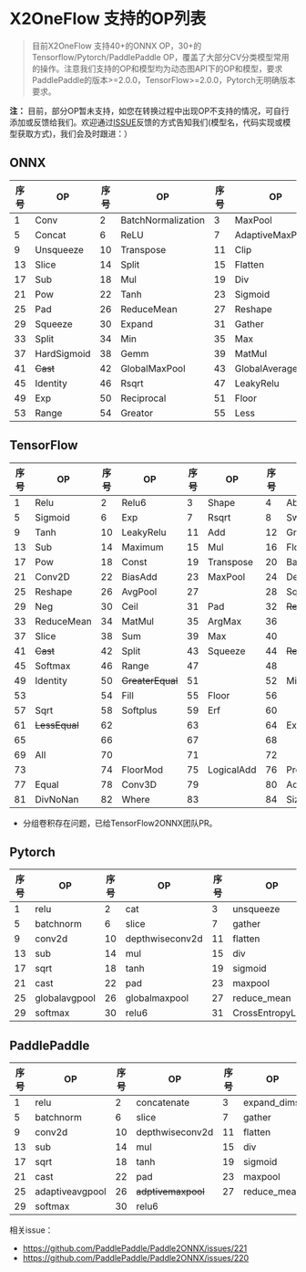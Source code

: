 # X2OneFlow 支持的OP列表

> 目前X2OneFlow 支持40+的ONNX OP，30+的Tensorflow/Pytorch/PaddlePaddle OP，覆盖了大部分CV分类模型常用的操作。注意我们支持的OP和模型均为动态图API下的OP和模型，要求PaddlePaddle的版本>=2.0.0，TensorFlow>=2.0.0，Pytorch无明确版本要求。

**注：** 目前，部分OP暂未支持，如您在转换过程中出现OP不支持的情况，可自行添加或反馈给我们。欢迎通过[ISSUE](https://github.com/Oneflow-Inc/oneflow_convert_tools/issues/new)反馈的方式告知我们(模型名，代码实现或模型获取方式)，我们会及时跟进：）



## ONNX

| 序号 | OP | 序号 | OP | 序号 | OP | 序号 | OP |
|------|------|------|------|------|------|------|------|
| 1  | Conv      | 2 |BatchNormalization| 3  |    MaxPool    | 4 | AveragePool|
| 5  | Concat    | 6 |   ReLU           | 7  |AdaptiveMaxPool| 8 | Softmax    |
| 9  | Unsqueeze | 10 | Transpose       | 11 | Clip          | 12 | Gather    |
| 13 | Slice     | 14 | Split           | 15 | Flatten       | 16 | Add       |
| 17 | Sub       | 18 | Mul             | 19 | Div           | 20 |Sqrt       |
| 21 |Pow        | 22 | Tanh            | 23 | Sigmoid       | 24 | Cast      |
| 25 | Pad       | 26 | ReduceMean     | 27 | Reshape        | 28 | AdaptiveAvgPool  |
|29 | Squeeze    | 30 | Expand          | 31 | Gather        | 32 | Slice   |
|33 | Split      | 34 | Min             | 35 | Max           | 36 | Constant |
|37 | HardSigmoid| 38 | Gemm            | 39 | MatMul        | 40 | Erf      |
|41 | ~~Cast~~   | 42 | GlobalMaxPool   | 43 | GlobalAveragePool |44|ReduceMax|
|45 | Identity   | 46 | Rsqrt           | 47 | LeakyRelu     | 48 | Abs       |
|49 | Exp        | 50 | Reciprocal      | 51 | Floor         | 52 | ArgMax    |
|53 | Range      | 54 | Greator         | 55 | Less          | 

## TensorFlow


| 序号 | OP | 序号 | OP | 序号 | OP | 序号 | OP |
|------|------|------|------|------|------|------|------|
| 1  | Relu             | 2  | Relu6          | 3  | Shape          | 4  | Abs                   |
| 5  | Sigmoid          | 6  | Exp            | 7  | Rsqrt          | 8  | Swish                 |
| 9  | Tanh             | 10 | LeakyRelu      | 11 | Add            | 12 | Greater               |
| 13 | Sub              | 14 | Maximum        | 15 | Mul            | 16 | FloorDiv              |
| 17 | Pow              | 18 | Const          | 19 | Transpose      | 20 | BatchNormalization    |
| 21 | Conv2D           | 22 | BiasAdd        | 23 | MaxPool        | 24 | DepthwiseConv2D       |
| 25 | Reshape          | 26 | AvgPool        | 27 |                | 28 | SquaredDifference     |
| 29 | Neg              | 30 | Ceil           | 31 | Pad            | 32 | ~~ResizeBilinear~~    |
| 33 | ReduceMean       | 34 | MatMul         | 35 | ArgMax         | 36 |                       |
| 37 | Slice            | 38 | Sum            | 39 | Max            | 40 |                       |
| 41 | ~~Cast~~         | 42 | Split          | 43 | Squeeze        | 44 | ~~ResizeNearestNeighbor~~ |
| 45 | Softmax          | 46 | Range          | 47 |                | 48 |                       |
| 49 | Identity         | 50 |~~GreaterEqual~~| 51 |                | 52 | Minimum               |
| 53 |                  | 54 | Fill           | 55 | Floor          | 56 |                       |
| 57 | Sqrt             | 58 | Softplus       | 59 | Erf            | 60 |                       |
| 61 | ~~LessEqual~~    | 62 |                | 63 |                | 64 | ExpandDims            |
| 65 |                  | 66 |                | 67 |          | 68 |                    |
| 69 | All              | 70 |        | 71 |      | 72 |  |
| 73 |  | 74 | FloorMod | 75 | LogicalAdd | 76 | Prod |
| 77 | Equal | 78 | Conv3D | 79 |  | 80 | AddN |
| 81 | DivNoNan | 82 | Where | 83 |  | 84 | Size |

- 分组卷积存在问题，已给TensorFlow2ONNX团队PR。

## Pytorch

| 序号 | OP | 序号 | OP | 序号 | OP | 序号 | OP |
|------|------|------|------|------|------|------|------|
| 1  | relu      | 2 |cat | 3  |   unsqueeze   | 4 | transpose|
| 5  | batchnorm | 6 |slice       | 7  |   gather        | 8 | clamp|
| 9  | conv2d    | 10| depthwiseconv2d| 11| flatten      | 12| add      |
| 13 | sub       | 14| mul        | 15 | div             | 16| pow      |
| 17 | sqrt      | 18| tanh       | 19 | sigmoid         | 20| erf      |
| 21 | cast      | 22| pad        | 23 | maxpool         | 24| avgpool  |
| 25 | globalavgpool| 26| globalmaxpool | 27 | reduce_mean| 28| reshape |
| 29 | softmax   |30 | relu6      | 31 | CrossEntropyLoss |


## PaddlePaddle

| 序号 | OP | 序号 | OP | 序号 | OP | 序号 | OP |
|------|------|------|------|------|------|------|------|
| 1  | relu      | 2 |concatenate | 3  |   expand_dims   | 4 | transpose|
| 5  | batchnorm | 6 |slice       | 7  |   gather        | 8 | clip_by_value|
| 9  | conv2d    | 10| depthwiseconv2d| 11| flatten      | 12| add      |
| 13 | sub       | 14| mul        | 15 | div             | 16| pow      |
| 17 | sqrt      | 18| tanh       | 19 | sigmoid         | 20| ~~erf~~      |
| 21 | cast      | 22| pad        | 23 | maxpool         | 24| avgpool  |
| 25 | adaptiveavgpool| 26| ~~adptivemaxpool~~ | 27 | reduce_mean| 28| reshape |
| 29 | softmax   |30 | relu6      | 

相关issue：

- https://github.com/PaddlePaddle/Paddle2ONNX/issues/221
- https://github.com/PaddlePaddle/Paddle2ONNX/issues/220
